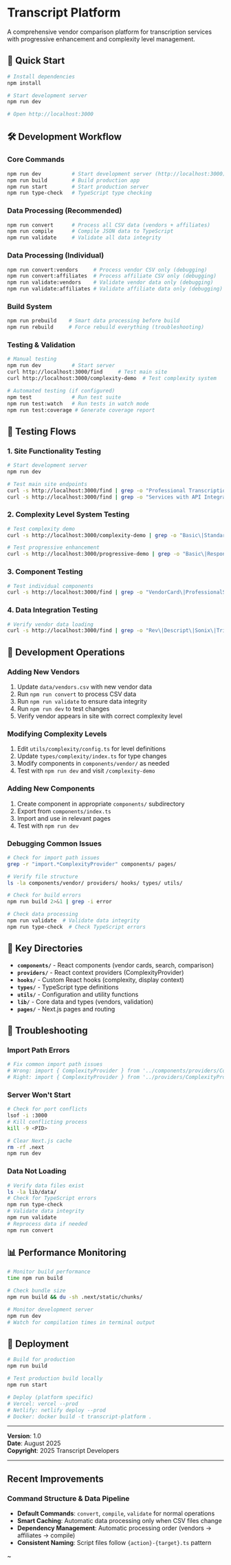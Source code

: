 # Transcript Platform

A comprehensive vendor comparison platform for transcription services with progressive enhancement and complexity level management.

## 🚀 Quick Start

```bash
# Install dependencies
npm install

# Start development server
npm run dev

# Open http://localhost:3000
```

## 🛠️ Development Workflow

### Core Commands
```bash
npm run dev          # Start development server (http://localhost:3000)
npm run build        # Build production app
npm run start        # Start production server
npm run type-check   # TypeScript type checking
```

### Data Processing (Recommended)
```bash
npm run convert      # Process all CSV data (vendors + affiliates)
npm run compile      # Compile JSON data to TypeScript
npm run validate     # Validate all data integrity
```

### Data Processing (Individual)
```bash
npm run convert:vendors     # Process vendor CSV only (debugging)
npm run convert:affiliates  # Process affiliate CSV only (debugging)
npm run validate:vendors    # Validate vendor data only (debugging)
npm run validate:affiliates # Validate affiliate data only (debugging)
```

### Build System
```bash
npm run prebuild    # Smart data processing before build
npm run rebuild     # Force rebuild everything (troubleshooting)
```

### Testing & Validation
```bash
# Manual testing
npm run dev          # Start server
curl http://localhost:3000/find     # Test main site
curl http://localhost:3000/complexity-demo  # Test complexity system

# Automated testing (if configured)
npm test             # Run test suite
npm run test:watch   # Run tests in watch mode
npm run test:coverage # Generate coverage report
```

## 🧪 Testing Flows

### 1. Site Functionality Testing
```bash
# Start development server
npm run dev

# Test main site endpoints
curl -s http://localhost:3000/find | grep -o "Professional Transcription Services\|25.*Services\|Complexity\|Compare Services"
curl -s http://localhost:3000/find | grep -o "Services with API Integration\|Real-time Processing Available\|Data Confidence"
```

### 2. Complexity Level System Testing
```bash
# Test complexity demo
curl -s http://localhost:3000/complexity-demo | grep -o "Basic\|Standard\|Advanced\|Complexity Level"

# Test progressive enhancement
curl -s http://localhost:3000/progressive-demo | grep -o "Basic\|Responsive\|Enhanced"
```

### 3. Component Testing
```bash
# Test individual components
curl -s http://localhost:3000/find | grep -o "VendorCard\|ProfessionalSearch\|VendorComparison"
```

### 4. Data Integration Testing
```bash
# Verify vendor data loading
curl -s http://localhost:3000/find | grep -o "Rev\|Descript\|Sonix\|Trint\|Otter.ai"
```

## 🔧 Development Operations

### Adding New Vendors
1. Update `data/vendors.csv` with new vendor data
2. Run `npm run convert` to process CSV data
3. Run `npm run validate` to ensure data integrity
4. Run `npm run dev` to test changes
5. Verify vendor appears in site with correct complexity level

### Modifying Complexity Levels
1. Edit `utils/complexity/config.ts` for level definitions
2. Update `types/complexity/index.ts` for type changes
3. Modify components in `components/vendor/` as needed
4. Test with `npm run dev` and visit `/complexity-demo`

### Adding New Components
1. Create component in appropriate `components/` subdirectory
2. Export from `components/index.ts`
3. Import and use in relevant pages
4. Test with `npm run dev`

### Debugging Common Issues
```bash
# Check for import path issues
grep -r "import.*ComplexityProvider" components/ pages/

# Verify file structure
ls -la components/vendor/ providers/ hooks/ types/ utils/

# Check for build errors
npm run build 2>&1 | grep -i error

# Check data processing
npm run validate  # Validate data integrity
npm run type-check  # Check TypeScript errors
```

## 📁 Key Directories

- **`components/`** - React components (vendor cards, search, comparison)
- **`providers/`** - React context providers (ComplexityProvider)
- **`hooks/`** - Custom React hooks (complexity, display context)
- **`types/`** - TypeScript type definitions
- **`utils/`** - Configuration and utility functions
- **`lib/`** - Core data and types (vendors, validation)
- **`pages/`** - Next.js pages and routing

## 🚨 Troubleshooting

### Import Path Errors
```bash
# Fix common import path issues
# Wrong: import { ComplexityProvider } from '../components/providers/ComplexityProvider'
# Right: import { ComplexityProvider } from '../providers/ComplexityProvider'
```

### Server Won't Start
```bash
# Check for port conflicts
lsof -i :3000
# Kill conflicting process
kill -9 <PID>

# Clear Next.js cache
rm -rf .next
npm run dev
```

### Data Not Loading
```bash
# Verify data files exist
ls -la lib/data/
# Check for TypeScript errors
npm run type-check
# Validate data integrity
npm run validate
# Reprocess data if needed
npm run convert
```

## 📊 Performance Monitoring

```bash
# Monitor build performance
time npm run build

# Check bundle size
npm run build && du -sh .next/static/chunks/

# Monitor development server
npm run dev
# Watch for compilation times in terminal output
```

## 🔄 Deployment

```bash
# Build for production
npm run build

# Test production build locally
npm run start

# Deploy (platform specific)
# Vercel: vercel --prod
# Netlify: netlify deploy --prod
# Docker: docker build -t transcript-platform .
```

---

**Version**: 1.0  
**Date**: August 2025  
**Copyright**: 2025 Transcript Developers

---

## **Recent Improvements**

### **Command Structure & Data Pipeline**
- **Default Commands**: `convert`, `compile`, `validate` for normal operations
- **Smart Caching**: Automatic data processing only when CSV files change
- **Dependency Management**: Automatic processing order (vendors → affiliates → compile)
- **Consistent Naming**: Script files follow `{action}-{target}.ts` pattern

~  
